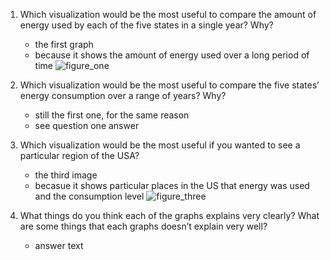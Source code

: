 1. Which visualization would be the most useful to compare the amount of energy used by each of the five states in a single year? Why?
    - the first graph
    - because it shows the amount of energy used over a long period of time
   ![figure_one](https://s3-us-west-2.amazonaws.com/codehsuploads/27739107867b971bbaeeef3caa4d4645)

2. Which visualization would be the most useful to compare the five states’ energy consumption over a range of years? Why?
    - still the first one, for the same reason
    - see question one answer

3. Which visualization would be the most useful if you wanted to see a particular region of the USA?
    - the third image
    - becasue it shows particular places in the US that energy was used and the consumption level
   ![figure_three](https://s3-us-west-2.amazonaws.com/codehsuploads/c28586ce6928e23cf283c08c6c0bc883)

5. What things do you think each of the graphs explains very clearly? What are some things that each graphs doesn’t explain very well?
    - answer text

